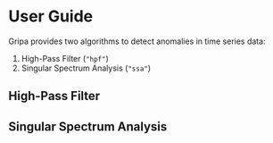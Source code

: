 # User Guide

Gripa provides two algorithms to detect anomalies in time series data:
1. High-Pass Filter (`"hpf"`)
2. Singular Spectrum Analysis (`"ssa"`)

## High-Pass Filter


## Singular Spectrum Analysis
